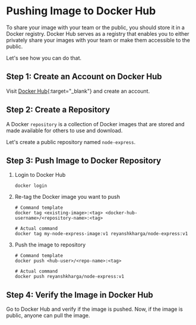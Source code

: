 # Pushing Image to Docker Hub

To share your image with your team or the public, you should store it in a Docker registry. Docker Hub serves as a registry that enables you to either privately share your images with your team or make them accessible to the public.

Let's see how you can do that.


## Step 1: Create an Account on Docker Hub

Visit [Docker Hub]{:target="_blank"} and create an account.


## Step 2: Create a Repository

A Docker `repository` is a collection of Docker images that are stored and made available for others to use and download.

Let's create a public repository named `node-express`.


## Step 3: Push Image to Docker Repository

1. Login to Docker Hub

    ```
    docker login
    ```


2. Re-tag the Docker image you want to push

    ```
    # Command template
    docker tag <existing-image>:<tag> <docker-hub-username>/<repository-name>:<tag>

    # Actual command
    docker tag my-node-express-image:v1 reyanshkharga/node-express:v1
    ```


3. Push the image to repository

    ```
    # Command template
    docker push <hub-user>/<repo-name>:<tag>

    # Actual command
    docker push reyanshkharga/node-express:v1
    ```


## Step 4: Verify the Image in Docker Hub

Go to Docker Hub and verify if the image is pushed. Now, if the image is public, anyone can pull the image.



<!-- Hyperlinks -->
[Docker Hub]: https://hub.docker.com/